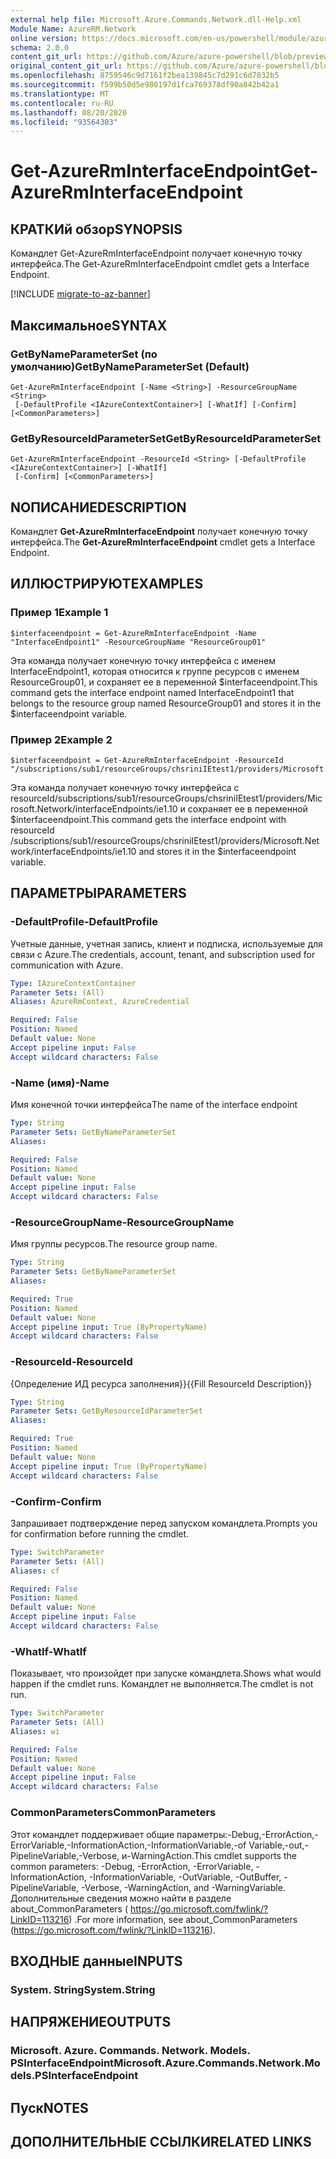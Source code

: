 ```yaml
---
external help file: Microsoft.Azure.Commands.Network.dll-Help.xml
Module Name: AzureRM.Network
online version: https://docs.microsoft.com/en-us/powershell/module/azurerm.network/get-azurerminterfaceendpoint
schema: 2.0.0
content_git_url: https://github.com/Azure/azure-powershell/blob/preview/src/ResourceManager/Network/Commands.Network/help/Get-AzureRmInterfaceEndpoint.md
original_content_git_url: https://github.com/Azure/azure-powershell/blob/preview/src/ResourceManager/Network/Commands.Network/help/Get-AzureRmInterfaceEndpoint.md
ms.openlocfilehash: 8759546c9d7161f2bea139845c7d291c6d7832b5
ms.sourcegitcommit: f599b50d5e980197d1fca769378df90a842b42a1
ms.translationtype: MT
ms.contentlocale: ru-RU
ms.lasthandoff: 08/20/2020
ms.locfileid: "93564303"
---
```

# <span data-ttu-id="6bb90-101">Get-AzureRmInterfaceEndpoint</span><span class="sxs-lookup"><span data-stu-id="6bb90-101">Get-AzureRmInterfaceEndpoint</span></span>

## <span data-ttu-id="6bb90-102">КРАТКИй обзор</span><span class="sxs-lookup"><span data-stu-id="6bb90-102">SYNOPSIS</span></span>
<span data-ttu-id="6bb90-103">Командлет Get-AzureRmInterfaceEndpoint получает конечную точку интерфейса.</span><span class="sxs-lookup"><span data-stu-id="6bb90-103">The Get-AzureRmInterfaceEndpoint cmdlet gets a Interface Endpoint.</span></span>

[!INCLUDE [migrate-to-az-banner](../../includes/migrate-to-az-banner.md)]

## <span data-ttu-id="6bb90-104">Максимальное</span><span class="sxs-lookup"><span data-stu-id="6bb90-104">SYNTAX</span></span>

### <span data-ttu-id="6bb90-105">GetByNameParameterSet (по умолчанию)</span><span class="sxs-lookup"><span data-stu-id="6bb90-105">GetByNameParameterSet (Default)</span></span>
```
Get-AzureRmInterfaceEndpoint [-Name <String>] -ResourceGroupName <String>
 [-DefaultProfile <IAzureContextContainer>] [-WhatIf] [-Confirm] [<CommonParameters>]
```

### <span data-ttu-id="6bb90-106">GetByResourceIdParameterSet</span><span class="sxs-lookup"><span data-stu-id="6bb90-106">GetByResourceIdParameterSet</span></span>
```
Get-AzureRmInterfaceEndpoint -ResourceId <String> [-DefaultProfile <IAzureContextContainer>] [-WhatIf]
 [-Confirm] [<CommonParameters>]
```

## <span data-ttu-id="6bb90-107">NОПИСАНИЕ</span><span class="sxs-lookup"><span data-stu-id="6bb90-107">DESCRIPTION</span></span>
<span data-ttu-id="6bb90-108">Командлет **Get-AzureRmInterfaceEndpoint** получает конечную точку интерфейса.</span><span class="sxs-lookup"><span data-stu-id="6bb90-108">The **Get-AzureRmInterfaceEndpoint** cmdlet gets a Interface Endpoint.</span></span>

## <span data-ttu-id="6bb90-109">ИЛЛЮСТРИРУЮТ</span><span class="sxs-lookup"><span data-stu-id="6bb90-109">EXAMPLES</span></span>

### <span data-ttu-id="6bb90-110">Пример 1</span><span class="sxs-lookup"><span data-stu-id="6bb90-110">Example 1</span></span>
```
$interfaceendpoint = Get-AzureRmInterfaceEndpoint -Name "InterfaceEndpoint1" -ResourceGroupName "ResourceGroup01"
```

<span data-ttu-id="6bb90-111">Эта команда получает конечную точку интерфейса с именем InterfaceEndpoint1, которая относится к группе ресурсов с именем ResourceGroup01, и сохраняет ее в переменной $interfaceendpoint.</span><span class="sxs-lookup"><span data-stu-id="6bb90-111">This command gets the interface endpoint named InterfaceEndpoint1 that belongs to the resource group named ResourceGroup01 and stores it in the $interfaceendpoint variable.</span></span>

### <span data-ttu-id="6bb90-112">Пример 2</span><span class="sxs-lookup"><span data-stu-id="6bb90-112">Example 2</span></span>
```
$interfaceendpoint = Get-AzureRmInterfaceEndpoint -ResourceId "/subscriptions/sub1/resourceGroups/chsriniIEtest1/providers/Microsoft.Network/interfaceEndpoints/ie1.10"

```

<span data-ttu-id="6bb90-113">Эта команда получает конечную точку интерфейса с resourceId/subscriptions/sub1/resourceGroups/chsriniIEtest1/providers/Microsoft.Network/interfaceEndpoints/ie1.10 и сохраняет ее в переменной $interfaceendpoint.</span><span class="sxs-lookup"><span data-stu-id="6bb90-113">This command gets the interface endpoint with resourceId  /subscriptions/sub1/resourceGroups/chsriniIEtest1/providers/Microsoft.Network/interfaceEndpoints/ie1.10 and stores it in the $interfaceendpoint variable.</span></span>


## <span data-ttu-id="6bb90-114">ПАРАМЕТРЫ</span><span class="sxs-lookup"><span data-stu-id="6bb90-114">PARAMETERS</span></span>

### <span data-ttu-id="6bb90-115">-DefaultProfile</span><span class="sxs-lookup"><span data-stu-id="6bb90-115">-DefaultProfile</span></span>
<span data-ttu-id="6bb90-116">Учетные данные, учетная запись, клиент и подписка, используемые для связи с Azure.</span><span class="sxs-lookup"><span data-stu-id="6bb90-116">The credentials, account, tenant, and subscription used for communication with Azure.</span></span>

```yaml
Type: IAzureContextContainer
Parameter Sets: (All)
Aliases: AzureRmContext, AzureCredential

Required: False
Position: Named
Default value: None
Accept pipeline input: False
Accept wildcard characters: False
```

### <span data-ttu-id="6bb90-117">-Name (имя)</span><span class="sxs-lookup"><span data-stu-id="6bb90-117">-Name</span></span>
<span data-ttu-id="6bb90-118">Имя конечной точки интерфейса</span><span class="sxs-lookup"><span data-stu-id="6bb90-118">The name of the interface endpoint</span></span>

```yaml
Type: String
Parameter Sets: GetByNameParameterSet
Aliases:

Required: False
Position: Named
Default value: None
Accept pipeline input: False
Accept wildcard characters: False
```

### <span data-ttu-id="6bb90-119">-ResourceGroupName</span><span class="sxs-lookup"><span data-stu-id="6bb90-119">-ResourceGroupName</span></span>
<span data-ttu-id="6bb90-120">Имя группы ресурсов.</span><span class="sxs-lookup"><span data-stu-id="6bb90-120">The resource group name.</span></span>

```yaml
Type: String
Parameter Sets: GetByNameParameterSet
Aliases:

Required: True
Position: Named
Default value: None
Accept pipeline input: True (ByPropertyName)
Accept wildcard characters: False
```

### <span data-ttu-id="6bb90-121">-ResourceId</span><span class="sxs-lookup"><span data-stu-id="6bb90-121">-ResourceId</span></span>
<span data-ttu-id="6bb90-122">{Определение ИД ресурса заполнения}}</span><span class="sxs-lookup"><span data-stu-id="6bb90-122">{{Fill ResourceId Description}}</span></span>

```yaml
Type: String
Parameter Sets: GetByResourceIdParameterSet
Aliases:

Required: True
Position: Named
Default value: None
Accept pipeline input: True (ByPropertyName)
Accept wildcard characters: False
```

### <span data-ttu-id="6bb90-123">-Confirm</span><span class="sxs-lookup"><span data-stu-id="6bb90-123">-Confirm</span></span>
<span data-ttu-id="6bb90-124">Запрашивает подтверждение перед запуском командлета.</span><span class="sxs-lookup"><span data-stu-id="6bb90-124">Prompts you for confirmation before running the cmdlet.</span></span>

```yaml
Type: SwitchParameter
Parameter Sets: (All)
Aliases: cf

Required: False
Position: Named
Default value: None
Accept pipeline input: False
Accept wildcard characters: False
```

### <span data-ttu-id="6bb90-125">-WhatIf</span><span class="sxs-lookup"><span data-stu-id="6bb90-125">-WhatIf</span></span>
<span data-ttu-id="6bb90-126">Показывает, что произойдет при запуске командлета.</span><span class="sxs-lookup"><span data-stu-id="6bb90-126">Shows what would happen if the cmdlet runs.</span></span>
<span data-ttu-id="6bb90-127">Командлет не выполняется.</span><span class="sxs-lookup"><span data-stu-id="6bb90-127">The cmdlet is not run.</span></span>

```yaml
Type: SwitchParameter
Parameter Sets: (All)
Aliases: wi

Required: False
Position: Named
Default value: None
Accept pipeline input: False
Accept wildcard characters: False
```

### <span data-ttu-id="6bb90-128">CommonParameters</span><span class="sxs-lookup"><span data-stu-id="6bb90-128">CommonParameters</span></span>
<span data-ttu-id="6bb90-129">Этот командлет поддерживает общие параметры:-Debug,-ErrorAction,-ErrorVariable,-InformationAction,-InformationVariable,-of Variable,-out,-PipelineVariable,-Verbose, и-WarningAction.</span><span class="sxs-lookup"><span data-stu-id="6bb90-129">This cmdlet supports the common parameters: -Debug, -ErrorAction, -ErrorVariable, -InformationAction, -InformationVariable, -OutVariable, -OutBuffer, -PipelineVariable, -Verbose, -WarningAction, and -WarningVariable.</span></span>
<span data-ttu-id="6bb90-130">Дополнительные сведения можно найти в разделе about_CommonParameters ( https://go.microsoft.com/fwlink/?LinkID=113216) .</span><span class="sxs-lookup"><span data-stu-id="6bb90-130">For more information, see about_CommonParameters (https://go.microsoft.com/fwlink/?LinkID=113216).</span></span>

## <span data-ttu-id="6bb90-131">ВХОДНЫЕ данные</span><span class="sxs-lookup"><span data-stu-id="6bb90-131">INPUTS</span></span>

### <span data-ttu-id="6bb90-132">System. String</span><span class="sxs-lookup"><span data-stu-id="6bb90-132">System.String</span></span>


## <span data-ttu-id="6bb90-133">НАПРЯЖЕНИЕ</span><span class="sxs-lookup"><span data-stu-id="6bb90-133">OUTPUTS</span></span>

### <span data-ttu-id="6bb90-134">Microsoft. Azure. Commands. Network. Models. PSInterfaceEndpoint</span><span class="sxs-lookup"><span data-stu-id="6bb90-134">Microsoft.Azure.Commands.Network.Models.PSInterfaceEndpoint</span></span>


## <span data-ttu-id="6bb90-135">Пуск</span><span class="sxs-lookup"><span data-stu-id="6bb90-135">NOTES</span></span>

## <span data-ttu-id="6bb90-136">ДОПОЛНИТЕЛЬНЫЕ ССЫЛКИ</span><span class="sxs-lookup"><span data-stu-id="6bb90-136">RELATED LINKS</span></span>
